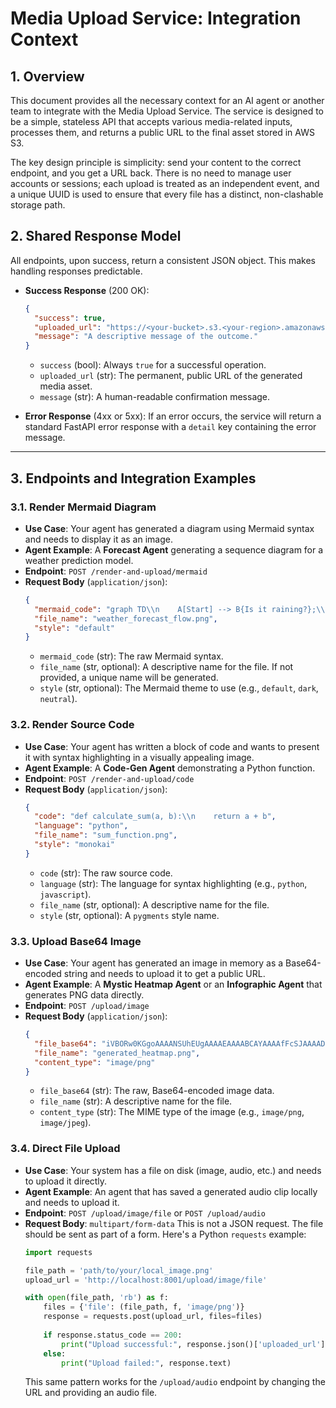 # Media Upload Service: Integration Context

## 1. Overview

This document provides all the necessary context for an AI agent or another team to integrate with the Media Upload Service. The service is designed to be a simple, stateless API that accepts various media-related inputs, processes them, and returns a public URL to the final asset stored in AWS S3.

The key design principle is simplicity: send your content to the correct endpoint, and you get a URL back. There is no need to manage user accounts or sessions; each upload is treated as an independent event, and a unique UUID is used to ensure that every file has a distinct, non-clashable storage path.

## 2. Shared Response Model

All endpoints, upon success, return a consistent JSON object. This makes handling responses predictable.

*   **Success Response** (200 OK):
    ```json
    {
      "success": true,
      "uploaded_url": "https://<your-bucket>.s3.<your-region>.amazonaws.com/...",
      "message": "A descriptive message of the outcome."
    }
    ```
    *   `success` (bool): Always `true` for a successful operation.
    *   `uploaded_url` (str): The permanent, public URL of the generated media asset.
    *   `message` (str): A human-readable confirmation message.

*   **Error Response** (4xx or 5xx):
    If an error occurs, the service will return a standard FastAPI error response with a `detail` key containing the error message.

---

## 3. Endpoints and Integration Examples

### 3.1. Render Mermaid Diagram

*   **Use Case**: Your agent has generated a diagram using Mermaid syntax and needs to display it as an image.
*   **Agent Example**: A **Forecast Agent** generating a sequence diagram for a weather prediction model.
*   **Endpoint**: `POST /render-and-upload/mermaid`
*   **Request Body** (`application/json`):
    ```json
    {
      "mermaid_code": "graph TD\\n    A[Start] --> B{Is it raining?};\\n    B -->|Yes| C[Take an umbrella];\\n    B -->|No| D[Enjoy the sun];",
      "file_name": "weather_forecast_flow.png",
      "style": "default"
    }
    ```
    *   `mermaid_code` (str): The raw Mermaid syntax.
    *   `file_name` (str, optional): A descriptive name for the file. If not provided, a unique name will be generated.
    *   `style` (str, optional): The Mermaid theme to use (e.g., `default`, `dark`, `neutral`).

### 3.2. Render Source Code

*   **Use Case**: Your agent has written a block of code and wants to present it with syntax highlighting in a visually appealing image.
*   **Agent Example**: A **Code-Gen Agent** demonstrating a Python function.
*   **Endpoint**: `POST /render-and-upload/code`
*   **Request Body** (`application/json`):
    ```json
    {
      "code": "def calculate_sum(a, b):\\n    return a + b",
      "language": "python",
      "file_name": "sum_function.png",
      "style": "monokai"
    }
    ```
    *   `code` (str): The raw source code.
    *   `language` (str): The language for syntax highlighting (e.g., `python`, `javascript`).
    *   `file_name` (str, optional): A descriptive name for the file.
    *   `style` (str, optional): A `pygments` style name.

### 3.3. Upload Base64 Image

*   **Use Case**: Your agent has generated an image in memory as a Base64-encoded string and needs to upload it to get a public URL.
*   **Agent Example**: A **Mystic Heatmap Agent** or an **Infographic Agent** that generates PNG data directly.
*   **Endpoint**: `POST /upload/image`
*   **Request Body** (`application/json`):
    ```json
    {
      "file_base64": "iVBORw0KGgoAAAANSUhEUgAAAAEAAAABCAYAAAAfFcSJAAAADUlEQVR42mP8z8BQDwAEhQGAhKmMIQAAAABJRU5ErkJggg==",
      "file_name": "generated_heatmap.png",
      "content_type": "image/png"
    }
    ```
    *   `file_base64` (str): The raw, Base64-encoded image data.
    *   `file_name` (str): A descriptive name for the file.
    *   `content_type` (str): The MIME type of the image (e.g., `image/png`, `image/jpeg`).

### 3.4. Direct File Upload

*   **Use Case**: Your system has a file on disk (image, audio, etc.) and needs to upload it directly.
*   **Agent Example**: An agent that has saved a generated audio clip locally and needs to upload it.
*   **Endpoint**: `POST /upload/image/file` or `POST /upload/audio`
*   **Request Body**: `multipart/form-data`
    This is not a JSON request. The file should be sent as part of a form. Here's a Python `requests` example:
    ```python
    import requests

    file_path = 'path/to/your/local_image.png'
    upload_url = 'http://localhost:8001/upload/image/file'

    with open(file_path, 'rb') as f:
        files = {'file': (file_path, f, 'image/png')}
        response = requests.post(upload_url, files=files)
        
        if response.status_code == 200:
            print("Upload successful:", response.json()['uploaded_url'])
        else:
            print("Upload failed:", response.text)
    ```
    This same pattern works for the `/upload/audio` endpoint by changing the URL and providing an audio file. 